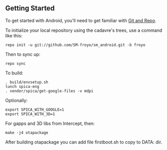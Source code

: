 Getting Started
---------------

To get started with Android, you'll need to get
familiar with [Git and Repo](http://source.android.com/download/using-repo).

To initialize your local repository using the cadavre's trees, use a command like this:

    repo init -u git://github.com/SM-froyo/sm_android.git -b froyo

Then to sync up:

    repo sync

To build:

    . build/envsetup.sh
    lunch spica-eng
    . vendor/spica/get-google-files -v mdpi

Optionally:

    export SPICA_WITH_GOOGLE=1
    export SPICA_WITH_3D=1

For gapps and 3D libs from Intercept, then:

    make -j4 otapackage

After building otapackage you can add file firstboot.sh to copy to DATA: dir.
